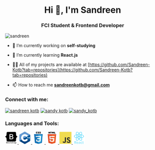 <h1 align="center">Hi 👋, I'm Sandreen</h1>
<h3 align="center">FCI Student & Frontend Developer</h3>

<p align="left"> <img src="https://komarev.com/ghpvc/?username=sandreen&label=Profile%20views&color=0e75b6&style=flat" alt="sandreen" /> </p>

- 🔭 I’m currently working on **self-studying**

- 🌱 I’m currently learning **React.js**

- 👨‍💻 All of my projects are available at [https://github.com/Sandreen-Kotb?tab=repositories](https://github.com/Sandreen-Kotb?tab=repositories)

- 📫 How to reach me **sandreenkotb@gmail.com**

<h3 align="left">Connect with me:</h3>
<p align="left">
<a href="https://linkedin.com/in/sandreen kotb" target="blank"><img align="center" src="https://raw.githubusercontent.com/rahuldkjain/github-profile-readme-generator/master/src/images/icons/Social/linked-in-alt.svg" alt="sandreen kotb" height="30" width="40" /></a>
<a href="https://fb.com/sandy kotb" target="blank"><img align="center" src="https://raw.githubusercontent.com/rahuldkjain/github-profile-readme-generator/master/src/images/icons/Social/facebook.svg" alt="sandy kotb" height="30" width="40" /></a>
<a href="https://instagram.com/sandy_kotb" target="blank"><img align="center" src="https://raw.githubusercontent.com/rahuldkjain/github-profile-readme-generator/master/src/images/icons/Social/instagram.svg" alt="sandy_kotb" height="30" width="40" /></a>
</p>

<h3 align="left">Languages and Tools:</h3>
<p align="left"> <a href="https://getbootstrap.com" target="_blank" rel="noreferrer"> <img src="https://raw.githubusercontent.com/devicons/devicon/master/icons/bootstrap/bootstrap-plain-wordmark.svg" alt="bootstrap" width="40" height="40"/> </a> <a href="https://www.w3schools.com/cpp/" target="_blank" rel="noreferrer"> <img src="https://raw.githubusercontent.com/devicons/devicon/master/icons/cplusplus/cplusplus-original.svg" alt="cplusplus" width="40" height="40"/> </a> <a href="https://www.w3schools.com/css/" target="_blank" rel="noreferrer"> <img src="https://raw.githubusercontent.com/devicons/devicon/master/icons/css3/css3-original-wordmark.svg" alt="css3" width="40" height="40"/> </a> <a href="https://www.w3.org/html/" target="_blank" rel="noreferrer"> <img src="https://raw.githubusercontent.com/devicons/devicon/master/icons/html5/html5-original-wordmark.svg" alt="html5" width="40" height="40"/> </a> <a href="https://developer.mozilla.org/en-US/docs/Web/JavaScript" target="_blank" rel="noreferrer"> <img src="https://raw.githubusercontent.com/devicons/devicon/master/icons/javascript/javascript-original.svg" alt="javascript" width="40" height="40"/> </a> <a href="https://reactjs.org/" target="_blank" rel="noreferrer"> <img src="https://raw.githubusercontent.com/devicons/devicon/master/icons/react/react-original-wordmark.svg" alt="react" width="40" height="40"/> </a> </p>
